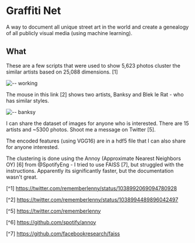 # Graffiti Net

A way to document all unique street art in the world and create a genealogy of all publicly visual media (using machine learning).

## What

These are a few scripts that were used to show 5,623 photos cluster the similar artists based on 25,088 dimensions. [1]

![-- working](https://user-images.githubusercontent.com/1332366/45318320-96da7600-b50a-11e8-88c7-f57835c819e7.gif)

The mouse in this link [2] shows two artists, Banksy and Blek le Rat - who has similar styles.

![-- banksy](https://user-images.githubusercontent.com/1332366/45318319-95a94900-b50a-11e8-9439-efad44c4f4b3.gif)

I can share the dataset of images for anyone who is interested. There are 15 artists and ~5300 photos. Shoot me a message on Twitter [5].

The encoded features (using VGG16) are in a hdf5 file that I can also share for anyone interested.

The clustering is done using the Annoy (Approximate Nearest Neighbors OY) [6] from @SpotifyEng - I tried to use FAISS [7], but struggled with the instructions. Apparently its significantly faster, but the documentation wasn't great.

[^1] https://twitter.com/rememberlenny/status/1038992069094780928

[^2] https://twitter.com/rememberlenny/status/1038994489896042497

[^5] https://twitter.com/rememberlenny

[^6] https://github.com/spotify/annoy

[^7] https://github.com/facebookresearch/faiss
